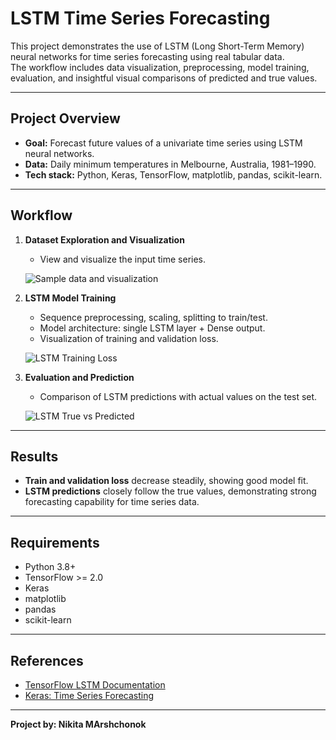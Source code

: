 # LSTM Time Series Forecasting

This project demonstrates the use of LSTM (Long Short-Term Memory) neural networks for time series forecasting using real tabular data.  
The workflow includes data visualization, preprocessing, model training, evaluation, and insightful visual comparisons of predicted and true values.

---

## Project Overview

- **Goal:** Forecast future values of a univariate time series using LSTM neural networks.
- **Data:** Daily minimum temperatures in Melbourne, Australia, 1981–1990.
- **Tech stack:** Python, Keras, TensorFlow, matplotlib, pandas, scikit-learn.

---

## Workflow

1. **Dataset Exploration and Visualization**
    - View and visualize the input time series.

    ![Sample data and visualization](1.png)

2. **LSTM Model Training**
    - Sequence preprocessing, scaling, splitting to train/test.
    - Model architecture: single LSTM layer + Dense output.
    - Visualization of training and validation loss.

    ![LSTM Training Loss](2.png)

3. **Evaluation and Prediction**
    - Comparison of LSTM predictions with actual values on the test set.

    ![LSTM True vs Predicted](3.png)

---



## Results

- **Train and validation loss** decrease steadily, showing good model fit.
- **LSTM predictions** closely follow the true values, demonstrating strong forecasting capability for time series data.

---

## Requirements

- Python 3.8+
- TensorFlow >= 2.0
- Keras
- matplotlib
- pandas
- scikit-learn

---

## References

- [TensorFlow LSTM Documentation](https://www.tensorflow.org/api_docs/python/tf/keras/layers/LSTM)
- [Keras: Time Series Forecasting](https://keras.io/examples/timeseries/timeseries_weather_forecasting/)

---

**Project by: Nikita MArshchonok**


